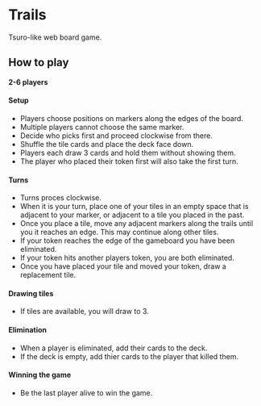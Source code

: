 Trails
======

Tsuro-like web board game.

How to play
-----------

**2-6 players**

#### Setup

* Players choose positions on markers along the edges of the board. 
* Multiple players cannot choose the same marker. 
* Decide who picks first and proceed clockwise from there.
* Shuffle the tile cards and place the deck face down.
* Players each draw 3 cards and hold them without showing them.
* The player who placed their token first will also take the first turn.

#### Turns

* Turns proces clockwise.
* When it is your turn, place one of your tiles in an empty space that is adjacent to your marker, or adjacent to a tile you placed in the past.
* Once you place a tile, move any adjacent markers along the trails until you it reaches an edge. This may continue along other tiles.
* If your token reaches the edge of the gameboard you have been eliminated.
* If your token hits another players token, you are both eliminated.
* Once you have placed your tile and moved your token, draw a replacement tile.

#### Drawing tiles

* If tiles are available, you will draw to 3.

#### Elimination

* When a player is eliminated, add their cards to the deck.
* If the deck is empty, add thier cards to the player that killed them.

#### Winning the game

* Be the last player alive to win the game.